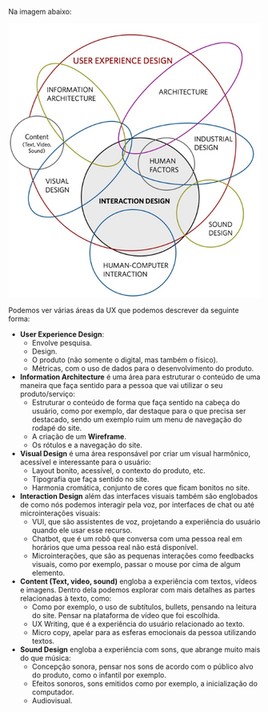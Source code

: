 Na imagem abaixo:

![Dan Saffer - UX Infographic](images/ux%20infrographic-dan%20saffer.jpg)

Podemos ver várias áreas da UX que podemos descrever da seguinte forma:

* **User Experience Design**:
    - Envolve pesquisa.
    - Design.
    - O produto (não somente o digital, mas também o físico).
    - Métricas, com o uso de dados para o desenvolvimento do produto.
* **Information Architecture** é uma área para estruturar o conteúdo de uma maneira que faça sentido para a pessoa que vai utilizar o seu produto/serviço:
    - Estruturar o conteúdo de forma que faça sentido na cabeça do usuário, como por exemplo, dar destaque para o que precisa ser destacado, sendo um exemplo ruim um menu de navegação do rodapé do site.
    - A criação de um **Wireframe**.
    - Os rótulos e a navegação do site.
* **Visual Design** é uma área responsável por criar um visual harmônico, acessível e interessante para o usuário:
    - Layout bonito, acessível, o contexto do produto, etc.
    - Tipografia que faça sentido no site.
    - Harmonia cromática, conjunto de cores que ficam bonitos no site.
* **Interaction Design** além das interfaces visuais também são englobados de como nós podemos interagir pela voz, por interfaces de chat ou até microinterações visuais:
    - VUI, que são assistentes de voz, projetando a experiência do usuário quando ele usar esse recurso.
    - Chatbot, que é um robô que conversa com uma pessoa real em horários que uma pessoa real não está disponível.
    - Microinterações, que são as pequenas interações como feedbacks visuais, como por exemplo, passar o mouse por cima de algum elemento.
* **Content (Text, video, sound)** engloba a experiência com textos, vídeos e imagens. Dentro dela podemos explorar com mais detalhes as partes relacionadas à texto, como:
    - Como por exemplo, o uso de subtítulos, bullets, pensando na leitura do site. Pensar na plataforma de vídeo que foi escolhida.
    - UX Writing, que é a experiência do usuário relacionado ao texto.
    - Micro copy, apelar para as esferas emocionais da pessoa utilizando textos.
* **Sound Design** engloba a experiência com sons, que abrange muito mais do que música:
    - Concepção sonora, pensar nos sons de acordo com o público alvo do produto, como o infantil por exemplo.
    - Efeitos sonoros, sons emitidos como por exemplo, a inicialização do computador.
    - Audiovisual.